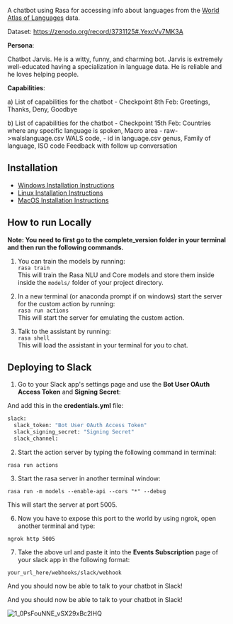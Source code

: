 A chatbot using Rasa for accessing info about languages from the [World Atlas of Languages](https://wals.info/) data. 

Dataset: https://zenodo.org/record/3731125#.YexcVv7MK3A

**Persona**: 

Chatbot Jarvis. He is a witty, funny, and charming bot. Jarvis is extremely well-educated having a specialization in language data. He is reliable and he loves helping people.

**Capabilities**:

a) List of capabilities for the chatbot - Checkpoint 8th Feb:
Greetings, Thanks, Deny, Goodbye

b) List of capabilities for the chatbot - Checkpoint 15th Feb: 
Countries where any specific language is spoken, 
Macro area  - raw->walslanguage.csv
WALS code, - id in language.csv
genus, Family of language, ISO code
Feedback with follow up conversation

Installation
------------------

 - [Windows Installation Instructions](Install_windows.md)
 - [Linux Installation Instructions](Install_linux.md)
 - [MacOS Installation Instructions](Install_macos.md)

How to run Locally
------------------ 

**Note: You need to first go to the complete_version folder in your terminal and then run the following commands.**

1. You can train the models by running:  
```rasa train```  
This will train the Rasa NLU and Core models and store them inside inside the `models/` folder of your project directory.

3. In a new terminal (or anaconda prompt if on windows) start the server for the custom action by running:  
```rasa run actions```  
This will start the server for emulating the custom action.

4. Talk to the assistant by running:  
```rasa shell```  
This will load the assistant in your terminal for you to chat.

Deploying to Slack
------------------

1. Go to your Slack app's settings page and use the **Bot User OAuth Access Token** and **Signing Secret**:

And add this in the **credentials.yml** file:

```python
slack:
  slack_token: "Bot User OAuth Access Token"
  slack_signing_secret: "Signing Secret"
  slack_channel: 
```

2. Start the action server by typing the following command in terminal:

```
rasa run actions
```

3. Start the rasa server in another terminal window:

```
rasa run -m models --enable-api --cors "*" --debug
```

This will start the server at port 5005.

6. Now you have to expose this port to the world by using ngrok, open another terminal and type:

```
ngrok http 5005
```

7. Take the above url and paste it into the **Events Subscription** page of your slack app in the following format:

```
your_url_here/webhooks/slack/webhook
```

And you should now be able to talk to your chatbot in Slack! 



And you should now be able to talk to your chatbot in Slack! 

![1_0PsFouNNE_vSX29xBc2lHQ](https://user-images.githubusercontent.com/47337257/150653289-7cd4658a-ce99-47ac-896b-af4d92c680df.gif)
